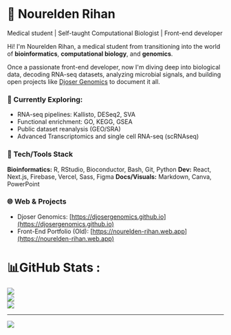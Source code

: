 # 🌟 Nourelden Rihan

Medical student | Self-taught Computational Biologist | Front-end developer

Hi! I'm Nourelden Rihan, a medical student from transitioning into the world of **bioinformatics**, **computational biology**, and **genomics**.

Once a passionate front-end developer, now I'm diving deep into biological data, decoding RNA-seq datasets, analyzing microbial signals, and building open projects like [Djoser Genomics](https://djosergenomics.github.io) to document it all.

### 🤖 Currently Exploring:

* RNA-seq pipelines: Kallisto, DESeq2, SVA
* Functional enrichment: GO, KEGG, GSEA
* Public dataset reanalysis (GEO/SRA)
* Advanced Transcriptomics and single cell RNA-seq (scRNAseq)

### 🔧 Tech/Tools Stack

**Bioinformatics:** R, RStudio, Bioconductor, Bash, Git, Python
**Dev:** React, Next.js, Firebase, Vercel, Sass, Figma
**Docs/Visuals:** Markdown, Canva, PowerPoint

### 🌐 Web & Projects

* Djoser Genomics: [https://djosergenomics.github.io](https://djosergenomics.github.io)
* Front-End Portfolio (Old): [https://nourelden-rihan.web.app](https://nourelden-rihan.web.app)

# 📊GitHub Stats :

![](https://github-readme-stats.vercel.app/api?username=NoureldenRihan&theme=vision-friendly-dark&hide_border=false&include_all_commits=true&count_private=false)<br/>
![](https://github-readme-streak-stats.herokuapp.com/?user=NoureldenRihan&theme=vision-friendly-dark&hide_border=false)<br/>
![](https://github-readme-stats.vercel.app/api/top-langs/?username=NoureldenRihan&theme=vision-friendly-dark&hide_border=false&include_all_commits=true&count_private=false&layout=compact)

---

[![](https://visitcount.itsvg.in/api?id=NoureldenRihan2002&icon=7&color=12)](https://visitcount.itsvg.in)
